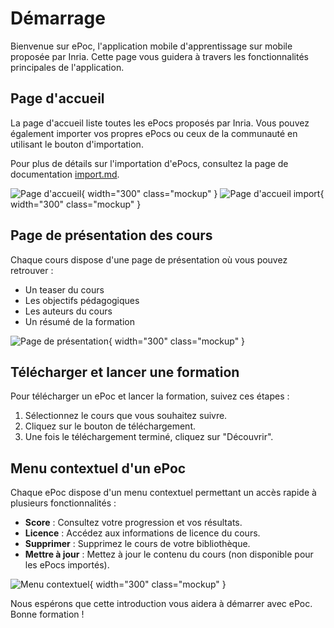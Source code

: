 # Démarrage

Bienvenue sur ePoc, l'application mobile d'apprentissage sur mobile proposée par Inria. Cette page vous guidera à travers les fonctionnalités principales de l'application.

## Page d'accueil

La page d'accueil liste toutes les ePocs proposés par Inria. Vous pouvez également importer vos propres ePocs ou ceux de la communauté en utilisant le bouton d'importation.

Pour plus de détails sur l'importation d'ePocs, consultez la page de documentation [import.md](import.md).

![Page d'accueil](/images/app-accueil.png){ width="300" class="mockup" }
![Page d'accueil import](/images/app-accueil-import.png){ width="300" class="mockup" }

## Page de présentation des cours

Chaque cours dispose d'une page de présentation où vous pouvez retrouver :

- Un teaser du cours
- Les objectifs pédagogiques
- Les auteurs du cours
- Un résumé de la formation

![Page de présentation](/images/app-epoc-overview.png){ width="300" class="mockup" }

## Télécharger et lancer une formation

Pour télécharger un ePoc et lancer la formation, suivez ces étapes :

1. Sélectionnez le cours que vous souhaitez suivre.
2. Cliquez sur le bouton de téléchargement.
3. Une fois le téléchargement terminé, cliquez sur "Découvrir".

## Menu contextuel d'un ePoc

Chaque ePoc dispose d'un menu contextuel permettant un accès rapide à plusieurs fonctionnalités :

- **Score** : Consultez votre progression et vos résultats.
- **Licence** : Accédez aux informations de licence du cours.
- **Supprimer** : Supprimez le cours de votre bibliothèque.
- **Mettre à jour** : Mettez à jour le contenu du cours (non disponible pour les ePocs importés).

![Menu contextuel](/images/app-epoc-menu.png){ width="300" class="mockup" }

Nous espérons que cette introduction vous aidera à démarrer avec ePoc. Bonne formation !
